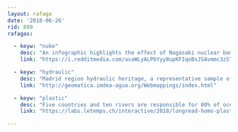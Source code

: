```yaml
---
layout: rafaga
date: '2018-06-26'
rid: 899
rafagas:

  - keyw: "nuke"
    desc: "An infographic highlights the effect of Nagasaki nuclear bomb explosion in other world cities"
    link: "https://i.redditmedia.com/asaWLyALP6Yyy8upKFIqoBsJSAvmmc3zSTRaZmI07_k.png?s=0b158d2e9cd1263c3d0627e519896890"

  - keyw: "hydraulic"
    desc: "Madrid region hydraulic heritage, a representative sample of some remaining examples after an intense process of urbanization, industrialization and modernization of the irrigation landscapes during XX and XXI centuries"
    link: "http://geomatica.imdea-agua.org/Webmappings/index.html"

  - keyw: "plastic"
    desc: "Five countries and ten rivers are responsible for 80% of ocean pollution and five thousand million tons of plastic thrown into our seas"
    link: "https://labs.letemps.ch/interactive/2018/longread-homo-plasticus/"

---
```

